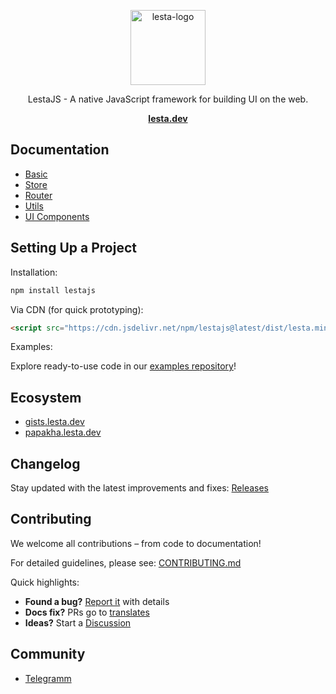 <p align="center">
  <img src="/assets/logo.svg" alt="lesta-logo" width="120px" height="120px"/>
</p>
<p align="center">
   LestaJS - A native JavaScript framework for building UI on the web.
</p>
<p align="center">
  <a href="https://lesta.dev/"><strong>lesta.dev</strong></a>
</p>

## Documentation
- [Basic](https://lesta.dev/basic)
- [Store](https://lesta.dev/store)
- [Router](https://lesta.dev/router)
- [Utils](https://lesta.dev/utils)
- [UI Components]()

## Setting Up a Project

Installation:
```bash
npm install lestajs
```

Via CDN (for quick prototyping):
```html
<script src="https://cdn.jsdelivr.net/npm/lestajs@latest/dist/lesta.min.js"></script>
```
Examples:

Explore ready-to-use code in our [examples repository](https://github.com/lestajs/exapmles)!

## Ecosystem

- [gists.lesta.dev](gists.lesta.dev)
- [papakha.lesta.dev](papakha.lesta.dev)

## Changelog  
Stay updated with the latest improvements and fixes: [Releases](https://github.com/lestajs/core/releases)

## Contributing
We welcome all contributions – from code to documentation!  

For detailed guidelines, please see: [CONTRIBUTING.md](CONTRIBUTING.md)  

Quick highlights:  
- **Found a bug?** [Report it](https://github.com/lestajs/core/issues) with details
- **Docs fix?** PRs go to [translates](https://github.com/lestajs/translation)
- **Ideas?** Start a [Discussion](https://github.com/lestajs/core/discussions)

## Community
- [Telegramm](@lestajs)

